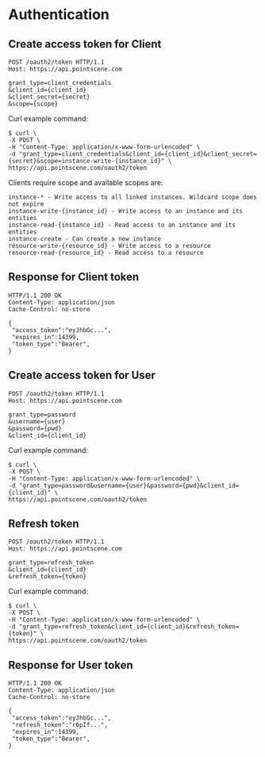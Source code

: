 # Authentication
## Create access token for Client
```
POST /oauth2/token HTTP/1.1
Host: https://api.pointscene.com
 
grant_type=client_credentials
&client_id={client_id}
&client_secret={secret}
&scope={scope}
```

Curl example command:
```
$ curl \
-X POST \
-H "Content-Type: application/x-www-form-urlencoded" \
-d "grant_type=client_credentials&client_id={client_id}&client_secret={secret}&scope=instance-write-{instance_id}" \
https://api.pointscene.com/oauth2/token
```

Clients require scope and available scopes are:
```
instance-* - Write access to all linked instances. Wildcard scope does not expire
instance-write-{instance_id} - Write access to an instance and its entities
instance-read-{instance_id} - Read access to an instance and its entities
instance-create - Can create a new instance
resource-write-{resource_id} - Write access to a resource
resource-read-{resource_id} - Read access to a resource
```

## Response for Client token

```
HTTP/1.1 200 OK
Content-Type: application/json
Cache-Control: no-store
 
{
 "access_token":"eyJhbGc...",
 "expires_in":14399,
 "token_type":"Bearer",
}
```

## Create access token for User
```
POST /oauth2/token HTTP/1.1
Host: https://api.pointscene.com
 
grant_type=password
&username={user}
&password={pwd}
&client_id={client_id}
```

Curl example command:

``` 
$ curl \
-X POST \
-H "Content-Type: application/x-www-form-urlencoded" \
-d "grant_type=password&username={user}&password={pwd}&client_id={client_id}" \
https://api.pointscene.com/oauth2/token
```

## Refresh token
```
POST /oauth2/token HTTP/1.1
Host: https://api.pointscene.com
 
grant_type=refresh_token
&client_id={client_id}
&refresh_token={token}
```

Curl example command:
```
$ curl \
-X POST \
-H "Content-Type: application/x-www-form-urlencoded" \
-d "grant_type=refresh_token&client_id={client_id}&refresh_token={token}" \
https://api.pointscene.com/oauth2/token
```

## Response for User token

```
HTTP/1.1 200 OK
Content-Type: application/json
Cache-Control: no-store
 
{
 "access_token":"eyJhbGc...",
 "refresh_token":"r6pIf...",
 "expires_in":14399,
 "token_type":"Bearer",
}
```
